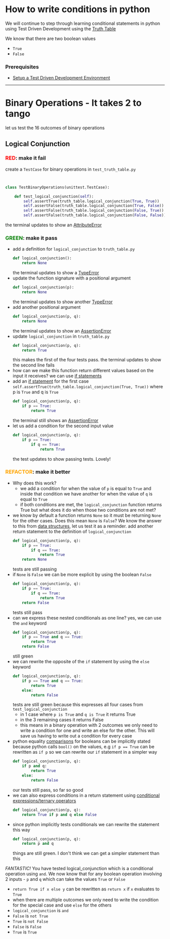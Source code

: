 # How to write conditions in python

We will continue to step through learning conditional statements in python using Test Driven Development using the [Truth Table](https://en.wikipedia.org/wiki/Truth_table)

We know that there are two boolean values
- `True`
- `False`

### Prerequisites

- [Setup a Test Driven Development Environment](./TDD_SETUP.md)

---

# Binary Operations - It takes 2 to tango

let us test the 16 outcomes of binary operations

## Logical Conjunction

### <span style="color:red">**RED**</span>: make it fail

create a `TestCase` for binary operations in `test_truth_table.py`

```python


class TestBinaryOperations(unittest.TestCase):

    def test_logical_conjunction(self):
        self.assertTrue(truth_table.logical_conjunction(True, True))
        self.assertFalse(truth_table.logical_conjunction(True, False))
        self.assertFalse(truth_table.logical_conjunction(False, True))
        self.assertFalse(truth_table.logical_conjunction(False, False))
```
the terminal updates to show an [AttributeError](./ATTRIBUTE_ERROR.md)

### <span style="color:green">**GREEN**</span>: make it pass

- add a definition for `logical_conjunction` to `truth_table.py`
    ```python
    def logical_conjunction():
        return None
    ```
    the terminal updates to show a [TypeError](./TYPE_ERROR.md)
- update the function signature with a positional argument
    ```python
    def logical_conjunction(p):
        return None
    ```
    the terminal updates to show another [TypeError](./TYPE_ERROR.md)
- add another positional argument
    ```python
    def logical_conjunction(p, q):
        return None
    ```
    the terminal updates to show an [AssertionError](./ASSERTION_ERROR.md)
- update `logical_conjunction` in `truth_table.py`
    ```python
    def logical_conjunction(p, q):
        return True
    ```
    this makes the first of the four tests pass. the terminal updates to show the second line fails
- how can we make this function return different values based on the input it receives? we can use [if statements](https://docs.python.org/3/tutorial/controlflow.html?highlight=statement#if-statements)
- add an [if statement](https://docs.python.org/3/reference/compound_stmts.html?highlight=return%20true#the-if-statement) for the first case `self.assertTrue(truth_table.logical_conjunction(True, True))` where p is `True` and q is `True`
    ```python
    def logical_conjunction(p, q):
        if p == True:
            return True
    ```
    the terminal still shows an [AssertionError](./ASSERTION_ERROR.md)
- let us add a condition for the second input value
    ```python
    def logical_conjunction(p, q):
        if p == True:
            if q == True:
                return True
    ```
    the test updates to show passing tests. Lovely!


### <span style="color:orange">**REFACTOR**</span>: make it better

- Why does this work?
    - we add a condition for when the value of `p` is equal to `True` and inside that condition we have another for when the value of `q` is equal to `True`
    - if both conditions are met, the `logical_conjunction` function returns True but what does it do when those two conditions are not met?
- we know by default a function returns `None` so it must be returning `None` for the other cases. Does this mean `None` is `False`? We know the answer to this from [data structures](./06_DATA_STRUCTURES.md), let us test it as a reminder. add another return statement to the definition of `logical_conjunction`
    ```python
    def logical_conjunction(p, q):
        if p == True:
            if q == True:
                return True
        return None
    ```
    tests are still passing
- if `None` is `False` we can be more explicit by using the boolean `False`
    ```python
    def logical_conjunction(p, q):
        if p == True:
            if q == True:
                return True
        return False
    ```
    tests still pass
- can we express these nested conditionals as one line? yes, we can use the `and` keyword
    ```python
    def logical_conjunction(p, q):
        if p == True and q == True:
            return True
        return False
    ```
    still green
- we can rewrite the opposite of the `if` statement by using the `else` keyword
    ```python
    def logical_conjunction(p, q):
        if p == True and q == True:
            return True
        else:
            return False
    ```
    tests are still green because this expresses all four cases from `test_logical_conjunction`
    - in 1 case where `p is True` and `q is True` it returns True
    - in the 3 remaining cases it returns False
    - this means in a binary operation with 2 outcomes we only need to write a condition for one and write an else for the other. This will save us having to write out a condition for every case
- python equality [comparisons](https://docs.python.org/3/reference/expressions.html?highlight=ternary%20conditional#comparisons) for booleans can be implicitly stated because python calls `bool()` on the values, e.g `if p == True` can be rewritten as `if p` so we can rewrite our `if` statement in a simpler way
    ```python
    def logical_conjunction(p, q):
        if p and q:
            return True
        else:
            return False
    ```
    our tests still pass, so far so good
- we can also express conditions in a return statement using [conditional expressions/ternary operators](https://docs.python.org/3/reference/expressions.html?highlight=ternary%20conditional#conditional-expressions)
    ```python
    def logical_conjunction(p, q):
        return True if p and q else False
    ```
- since python implicitly tests conditionals we can rewrite the statement this way
    ```python
    def logical_conjunction(p, q):
        return p and q
    ```
    things are still green. I don't think we can get a simpler statement than this

*FANTASTIC!* You have tested logical_conjunction which is a conditional operation using `and`. We now know that for any boolean operation involving 2 inputs - `p` and `q` which can take the values `True` or `False`
- `return True if x else y` can be rewritten as `return x` if `x` evaluates to `True`
- when there are multiple outcomes we only need to write the condition for the special case and use `else` for the others
- `logical_conjunction` is `and`
- `False` is `not True`
- `True` is `not False`
- `False` is `False`
- `True` is `True`